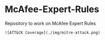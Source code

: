 # McAfee-Expert-Rules

Repository to work on McAfee Expert Rules

```
![ATT&CK Coverage](./img/mitre-attack.png)
```

